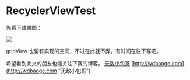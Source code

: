 # RecyclerViewTest
先看下效果图：

![](http://7xopmn.com1.z0.glb.clouddn.com/RecyclerView_gif_1.gif?attname=&e=1449663953&token=ut0EwGN-B6FPfiCyrcfMiZU0mnRbneDdJnpcnowX:dcCSkv39ZsE2aq7tBWdEB7ZMR1w)

gridView 也留有实现的空间，不过在此就不弄。有时间在往下写吧。

希望看到此文的朋友也能关注下我的博客。
[无敌小包哥](http://wdbaoge.com "无敌小包哥")
[http://wdbaoge.com](http://wdbaoge.com "无敌小包哥")
